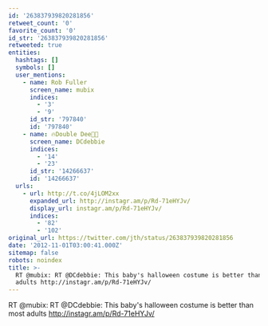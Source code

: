 ```yaml
---
id: '263837939820281856'
retweet_count: '0'
favorite_count: '0'
id_str: '263837939820281856'
retweeted: true
entities:
  hashtags: []
  symbols: []
  user_mentions:
    - name: Rob Fuller
      screen_name: mubix
      indices:
        - '3'
        - '9'
      id_str: '797840'
      id: '797840'
    - name: 🔥Double Dee👠👠
      screen_name: DCdebbie
      indices:
        - '14'
        - '23'
      id_str: '14266637'
      id: '14266637'
  urls:
    - url: http://t.co/4jLOM2xx
      expanded_url: http://instagr.am/p/Rd-71eHYJv/
      display_url: instagr.am/p/Rd-71eHYJv/
      indices:
        - '82'
        - '102'
original_url: https://twitter.com/jth/status/263837939820281856
date: '2012-11-01T03:00:41.000Z'
sitemap: false
robots: noindex
title: >-
  RT @mubix: RT @DCdebbie: This baby's halloween costume is better than most
  adults http://instagr.am/p/Rd-71eHYJv/
---
```


RT @mubix: RT @DCdebbie: This baby's halloween costume is better than most adults http://instagr.am/p/Rd-71eHYJv/